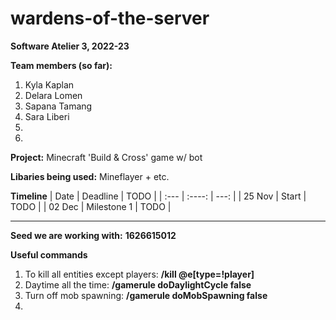 # wardens-of-the-server

__Software Atelier 3, 2022-23__

__Team members (so far):__
1. Kyla Kaplan
2. Delara Lomen
3. Sapana Tamang
4. Sara Liberi
5.
6.

__Project:__
Minecraft 'Build & Cross' game w/ bot

__Libaries being used:__
Mineflayer + etc.


__Timeline__
| Date        | Deadline    | TODO          |
| :---        |    :----:   |          ---: |
| 25 Nov      | Start       | TODO          |
| 02 Dec      | Milestone 1 | TODO          |

________________________________________________________

__Seed we are working with:__
__1626615012__

__Useful commands__

1. To kill all entities except players:
    __/kill @e[type=!player]__
2. Daytime all the time:
    __/gamerule doDaylightCycle false__
3. Turn off mob spawning:
    __/gamerule doMobSpawning false__
4.

